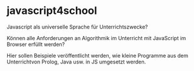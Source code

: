javascript4school
=================

Javascript als universelle Sprache für Unterrichtszwecke?

Können alle Anforderungen an Algorithmik im Unterricht mit JavaScript im Browser erfüllt werden? 

Hier sollen Beispiele veröffentlicht werden, wie kleine Programme aus dem Unterrichtvon Prolog, Java usw. in JS umgesetzt werden. 
